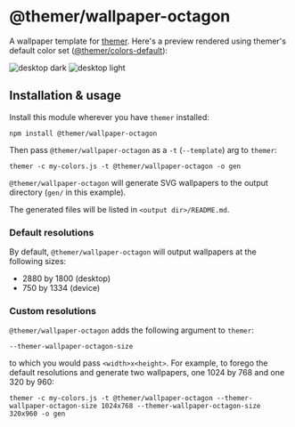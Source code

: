 # @themer/wallpaper-octagon

A wallpaper template for [themer](https://github.com/mjswensen/themer). Here's a preview rendered using themer's default color set ([@themer/colors-default](https://github.com/mjswensen/themer/tree/master/cli/packages/colors-default)):

![desktop dark](https://cdn.jsdelivr.net/gh/mjswensen/themer@399430ac7b58691dc436761b1a03614898df92ba/cli/packages/themer-wallpaper-octagon/assets/desktop-dark.svg)
![desktop light](https://cdn.jsdelivr.net/gh/mjswensen/themer@399430ac7b58691dc436761b1a03614898df92ba/cli/packages/themer-wallpaper-octagon/assets/desktop-light.svg)

## Installation & usage

Install this module wherever you have `themer` installed:

    npm install @themer/wallpaper-octagon

Then pass `@themer/wallpaper-octagon` as a `-t` (`--template`) arg to `themer`:

    themer -c my-colors.js -t @themer/wallpaper-octagon -o gen

`@themer/wallpaper-octagon` will generate SVG wallpapers to the output directory (`gen/` in this example).

The generated files will be listed in `<output dir>/README.md`.

### Default resolutions

By default, `@themer/wallpaper-octagon` will output wallpapers at the following sizes:

* 2880 by 1800 (desktop)
* 750 by 1334 (device)

### Custom resolutions

`@themer/wallpaper-octagon` adds the following argument to `themer`:

    --themer-wallpaper-octagon-size

to which you would pass `<width>x<height>`. For example, to forego the default resolutions and generate two wallpapers, one 1024 by 768 and one 320 by 960:

    themer -c my-colors.js -t @themer/wallpaper-octagon --themer-wallpaper-octagon-size 1024x768 --themer-wallpaper-octagon-size 320x960 -o gen
